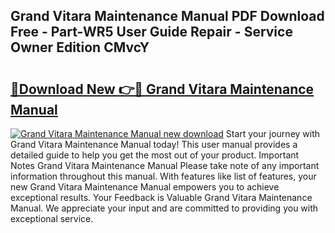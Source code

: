 ## Grand Vitara Maintenance Manual PDF Download Free - Part-WR5 User Guide Repair - Service Owner Edition CMvcY

# <h2><a href="http://bc58830.oget.top/?id=Grand+Vitara+Maintenance+Manual">🔗Download New 👉🔴 Grand Vitara Maintenance Manual</a></h2>

[![Grand Vitara Maintenance Manual new download](https://i.imgur.com/5g1atiW.png)](http://bc58830.oget.top/?id=Grand+Vitara+Maintenance+Manual)
Start your journey with Grand Vitara Maintenance Manual today! This user manual provides a detailed guide to help you get the most out of your product. Important Notes Grand Vitara Maintenance Manual Please take note of any important information throughout this manual. With features like list of features, your new Grand Vitara Maintenance Manual empowers you to achieve exceptional results. Your Feedback is Valuable Grand Vitara Maintenance Manual. We appreciate your input and are committed to providing you with exceptional service.
